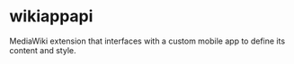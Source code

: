 # wikiappapi
MediaWiki extension that interfaces with a custom mobile app to define its content and style.
